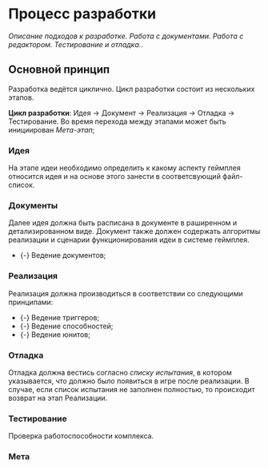 # Процесс разработки
*Описание подходов к разработке. Работа с документами. Работа с редактором. Тестирование и отладка.*.

## Основной принцип

Разработка ведётся циклично. Цикл разработки состоит из нескольких этапов.

**Цикл разработки**: Идея -> Документ -> Реализация -> Отладка -> Тестирование. Во время перехода между этапами может быть инициирован *Мета-этап*;

### Идея
На этапе идеи необходимо определить к какому аспекту геймплея относится идея и на основе этого занести в соответсвующий файл-список.

### Документы
Далее идея должна быть расписана в документе в раширенном и детализированном виде. Документ также должен содержать алгоритмы реализации и сценарии функционирования идеи в системе геймплея.

* {-} Ведение документов;

### Реализация
Реализация должна производиться в соответствии со следующими принципами:

* {-} Ведение триггеров;
* {-} Ведение способностей;
* {-} Ведение юнитов;

### Отладка
Отладка должна вестись согласно *списку испытания*, в котором указывается, что должно было появиться в игре после реализации. В случае, если список испытания не заполнен полностью, то происходит возврат на этап Реализации.

### Тестирование
Проверка работоспособности комплекса.

### Мета